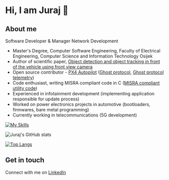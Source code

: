 # Hi, I am Juraj 👋

## About me

Software Developer & Manager Network Development
- Master's Degree, Computer Software Engineering, Faculty of Electrical Engineering, Computer Science and Information Technology Osijek
- Author of scientific paper, [Object detection and object tracking in front of the vehicle using front view camera](https://ieeexplore.ieee.org/document/8769367)
- Open source contributor - [PX4 Autopilot](https://px4.io/) ([Ghost protocol](https://github.com/PX4/PX4-Autopilot/pull/16854), [Ghost protocol telemetry](https://github.com/PX4/PX4-Autopilot/pull/17113))
- Code enthusiast, writing MISRA compliant code in C ([MISRA compliant utility code](https://github.com/IMProject/IMUtility))
- Experienced in infotainment development (implementing application responsible for update process)
- Worked on power electronics projects in automotive (bootloaders, firmwares, bare metal programming)
- Currently working in telecommunications (5G development)

[![My Skills](https://skillicons.dev/icons?i=c,cpp,eclipse,git,github,jenkins,linux,opencv,vscode)](https://skillicons.dev)

![Juraj's GitHub stats](https://github-readme-stats.vercel.app/api?username=jciberlin&show_icons=true&theme=highcontrast)

[![Top Langs](https://github-readme-stats.vercel.app/api/top-langs/?username=jciberlin&layout=compact)](https://github.com/jciberlin)

## Get in touch

Connect with me on [LinkedIn](https://linkedin.com/in/juraj-ciberlin-58a976101)
